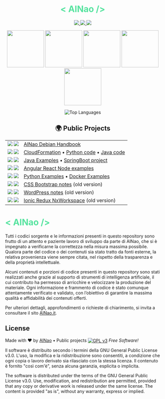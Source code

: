 <!--badge see https://simpleicons.org/?q=GPL -->
<!-- see list badge in https://github.com/simple-icons/simple-icons/blob/master/slugs.md -->

<!-- PROFILO -->
<h1 align="center">  
  <!--<img src="https://user-images.githubusercontent.com/18350557/176309783-0785949b-9127-417c-8b55-ab5a4333674e.gif" width="30" alt="Ciao!" /> -->
    <span style="color:#56E39F;">&lt; AlNao /&gt;</span>
  <!--<img src="https://user-images.githubusercontent.com/18350557/176309783-0785949b-9127-417c-8b55-ab5a4333674e.gif" width="30" alt="Ciao!" /> -->
</h1>
<p align="center">
  <a href="https://www.credly.com/users/alberto-nao/badges" target="_blank">
    <img src="https://img.shields.io/badge/Certified-AWS-%23FF9900?style=for-the-badge&logo=AmazonAWS&logoColor=white" />
    <img src="https://img.shields.io/badge/Credly-005850?style=for-the-badge&logo=credly&logoColor=white" />
  </a>
  <a href="https://www.linkedin.com/in/alberto-nao-31818a83/" target="_blank">
    <img src="https://img.shields.io/badge/LinkedIn-blue?style=for-the-badge&logo=Linkedin&logoColor=white" />
  </a>
</p>

<!-- BADGES -->
<p align="center">
  <img src="https://images.credly.com/size/340x340/images/0e284c3f-5164-4b21-8660-0d84737941bc/image.png" height="120"/>
  <img src="https://images.credly.com/size/340x340/images/519a6dba-f145-4c1a-85a2-1d173d6898d9/image.png" height="120"/>
  <img src="https://images.credly.com/size/340x340/images/b9feab85-1a43-4f6c-99a5-631b88d5461b/image.png" height="120"/>
  <img src="https://images.credly.com/size/340x340/images/e07c6cc4-b737-4d7e-8ce8-66b6b7a60367/image.png" height="120"/>
  <img src="https://images.credly.com/size/340x340/images/00634f82-b07f-4bbd-a6bb-53de397fc3a6/image.png" height="120"/>
</p>

<!-- STATS -->
<p align="center">
  <img alt="Top Languages" src="https://github-readme-stats.vercel.app/api/top-langs?username=alnao&show_icons=true&locale=it&theme=donut&layout=compact" />
</p>

<!-- PROGETTI -->
<h2 align="center">🌍 Public Projects</h2>
<table align="center">
  <tr>
    <td align="center">
      <img src="https://img.shields.io/badge/Linux-BBCCEE?style=for-the-badge&logo=Linux&logoColor=black" />
      <img src="https://img.shields.io/badge/Debian-A81D33?style=for-the-badge&logo=Debian&logoColor=white" />
    </td>
    <td><a href="https://github.com/alnao/alnao/blob/main/DEBIAN.md">AlNao Debian Handbook</a></td>
  </tr>
  <tr>
    <td align="center">
      <img src="https://img.shields.io/badge/AWS-%23FF9900?style=for-the-badge&logo=AmazonAWS&logoColor=white" />
      <img src="https://img.shields.io/badge/kubernetes-326CE5?style=for-the-badge&logo=kubernetes&logoColor=white" />
    </td>
    <td><a href="https://github.com/alnao/AwsCloudFormationExamples">CloudFormation</a> &bull; <a href="https://github.com/alnao/PythonExamples/tree/master/AWS">Python code</a> &bull; <a href="https://github.com/alnao/JavaExamples/tree/master/AWS">Java code</a></td>
  </tr>
  <tr>
    <td align="center">
      <img src="https://img.shields.io/badge/Java-ED8B00?style=for-the-badge&logo=openjdk&logoColor=black" />
      <img src="https://img.shields.io/badge/SpringBoot-6DB33F?style=for-the-badge&logo=SpringBoot&logoColor=white" />
    </td>
    <td><a href="https://github.com/alnao/JavaExamples">Java Examples</a> &bull; <a href="https://github.com/alnao/JavaSpringBootExample">SpringBoot project</a></td>
  </tr>
  <tr>
    <td align="center">
      <img src="https://img.shields.io/badge/Angular-DD0031?style=for-the-badge&logo=angular&logoColor=white" />
      <img src="https://img.shields.io/badge/React-61DBFB?style=for-the-badge&logo=react&logoColor=white" />
    </td>
    <td><a href="https://github.com/alnao/AngularReactNodeExamples">Angular React Node examples</a></td>
  </tr>
  <tr>
    <td align="center">
      <img src="https://img.shields.io/badge/Python-3766AB?style=for-the-badge&logo=Python&logoColor=white" />
      <img src="https://img.shields.io/badge/Docker-2496ED?style=for-the-badge&logo=Docker&logoColor=white" />
    </td>
    <td>
      <a href="https://github.com/alnao/PythonExamples">Python Examples</a> &bull; 
      <a href="https://github.com/alnao/PythonExamples/tree/master/Docker">Docker Examples</a>  
    </td>
  </tr>
  <tr>
    <td align="center">
      <img src="https://img.shields.io/badge/CSS3-1572B6?style=for-the-badge&logo=css&logoColor=white" />
      <img src="https://img.shields.io/badge/Bootstrap-7952B3?style=for-the-badge&logo=bootstrap&logoColor=white" />
    </td>
    <td><a href="https://github.com/alnao/alnao/blob/main/CssBootstrap.md">CSS Bootstrap notes</a> (old version)</td>
  </tr>
  <tr>
    <td align="center">
      <img src="https://img.shields.io/badge/WordPress-21759B?style=for-the-badge&logo=wordpress&logoColor=white" />
      <img src="https://img.shields.io/badge/Php-777BB4?style=for-the-badge&logo=php&logoColor=white" />
    </td>
    <td><a href="https://github.com/alnao/alnao/blob/main/Wordpress.md">WordPress notes</a> (old version)</td>
  </tr>
  <tr>
    <td align="center">
      <img src="https://img.shields.io/badge/Ionic-3880FF?style=for-the-badge&logo=ionic&logoColor=white" />
      <img src="https://img.shields.io/badge/Redux-764abc?style=for-the-badge&logo=redux&logoColor=white" />
    </td>
    <td><a href="https://github.com/alnao/IonicReduxNxWorkspaceExample">Ionic Redux NxWorkspace</a> (old version)</td>
  </tr>
</table>


# <span style="color:#56E39F;">&lt; AlNao /&gt;</span>
Tutti i codici sorgente e le informazioni presenti in questo repository sono frutto di un attento e paziente lavoro di sviluppo da parte di AlNao, che si è impegnato a verificarne la correttezza nella misura massima possibile. Qualora parte del codice o dei contenuti sia stato tratto da fonti esterne, la relativa provenienza viene sempre citata, nel rispetto della trasparenza e della proprietà intellettuale. 


Alcuni contenuti e porzioni di codice presenti in questo repository sono stati realizzati anche grazie al supporto di strumenti di intelligenza artificiale, il cui contributo ha permesso di arricchire e velocizzare la produzione del materiale. Ogni informazione e frammento di codice è stato comunque attentamente verificato e validato, con l’obiettivo di garantire la massima qualità e affidabilità dei contenuti offerti. 


Per ulteriori dettagli, approfondimenti o richieste di chiarimento, si invita a consultare il sito [AlNao.it](https://www.alnao.it/).


## License
Made with ❤️ by <a href="https://www.alnao.it">AlNao</a>
&bull; 
Public projects 
<a href="https://www.gnu.org/licenses/gpl-3.0"  valign="middle"> <img src="https://img.shields.io/badge/License-GPL%20v3-blue?style=plastic" alt="GPL v3" valign="middle" /></a>
*Free Software!*


Il software è distribuito secondo i termini della GNU General Public License v3.0. L'uso, la modifica e la ridistribuzione sono consentiti, a condizione che ogni copia o lavoro derivato sia rilasciato con la stessa licenza. Il contenuto è fornito "così com'è", senza alcuna garanzia, esplicita o implicita.


The software is distributed under the terms of the GNU General Public License v3.0. Use, modification, and redistribution are permitted, provided that any copy or derivative work is released under the same license. The content is provided "as is", without any warranty, express or implied.






<!--old version 
<p align="center">
 <a href="https://www.credly.com/users/alberto-nao/badges" target="_blank" rel="nofollow">
  <img decoding="async" src="https://img.shields.io/badge/Certified-%23FF9900?style=plastic&logo=AmazonAWS&logoColor=white" style="height:35px;" />
  <img src="https://img.shields.io/badge/-Credly-005850?style=plastic&logo=credly&logoColor=white" style="height:35px;" />
 </a>
      <a href="https://www.linkedin.com/in/alberto-nao-31818a83/" rel="nofollow" target="_blank">
        <img src="https://img.shields.io/badge/-LinkedIn-blue?style=plastic&logo=Linkedin&logoColor=white"  style="height:35px;"  />
      </a>
</p>
<p align="center">
  <a href="https://www.credly.com/users/alberto-nao/badges" target="_blank" rel="nofollow" style="display:inline;margin-left:15px;text-decoration: none !important;">
      <img src="https://images.credly.com/size/340x340/images/0e284c3f-5164-4b21-8660-0d84737941bc/image.png"  style="height:150px;"/>
      <img src="https://images.credly.com/size/340x340/images/519a6dba-f145-4c1a-85a2-1d173d6898d9/image.png"  style="height:150px;"/>
      <img src="https://images.credly.com/size/340x340/images/b9feab85-1a43-4f6c-99a5-631b88d5461b/image.png"  style="height:150px;"/>
      <img src="https://images.credly.com/size/340x340/images/e07c6cc4-b737-4d7e-8ce8-66b6b7a60367/image.png" style="height:150px;"/>
      <img src="https://images.credly.com/size/340x340/images/00634f82-b07f-4bbd-a6bb-53de397fc3a6/image.png" style="height:150px;"/>
      
  </a>
</p>
<hr />
<p align="center"  valign="middle">

<img align="right" alt="top-langauges" src="https://github-readme-stats.vercel.app/api/top-langs?username=alnao&show_icons=true&locale=it&theme=donut&layout=compact" />

- <img src="https://img.shields.io/badge/AWS-%23FF9900?style=plastic&logo=AmazonAWS&logoColor=white" style="height:22px;"  valign="middle" /> [CloudFormation](https://github.com/alnao/AwsCloudFormationExamples) & [Python code](https://github.com/alnao/PythonExamples/tree/master/AWS) & [Java code](https://github.com/alnao/JavaExamples/tree/master/AWS) 

- <img src="https://img.shields.io/badge/Linux-BBCCEE?style=plastic&logo=Linux&logoColor=black" style="height:22px;"  valign="middle" /> <img src="https://img.shields.io/badge/Debian-A81D33?style=plastic&logo=Debian&logoColor=white" style="height:22px;"  valign="middle" /> [Debian Handbook](https://github.com/alnao/alnao/blob/main/DEBIAN.md)

- <img src="https://img.shields.io/badge/Java-ED8B00?style=plastic&logo=openjdk&logoColor=black"  style="height:22px;"   valign="middle" /> <img src="https://img.shields.io/badge/SpringBoot-6DB33F?style=plastic&logo=SpringBoot&logoColor=white"  style="height:22px;"   valign="middle"/>  [Java Examples](https://github.com/alnao/JavaExamples) & [SpringBoot](https://github.com/alnao/JavaSpringBootExample)

- <img src="https://img.shields.io/badge/Angular-DD0031?style=plastic&logo=angular&logoColor=angular"  style="height:22px;"  valign="middle" /> <img src="https://img.shields.io/badge/React-61DBFB?style=plastic&logo=react&logoColor=white"  style="height:22px;"  valign="middle"  /> [Angular React Node examples](https://github.com/alnao/AngularReactNodeExamples)

- <img src="https://img.shields.io/badge/Ionic-3880FF?style=plastic&logo=ionic&logoColor=white"  style="height:22px;"  valign="middle"/> <img src="https://img.shields.io/badge/Redux-764abc?style=plastic&logo=redux&logoColor=white" style="height:22px;"  valign="middle" /> [Ionic Redux NxWorkspace](https://github.com/alnao/IonicReduxNxWorkspaceExample)

- <img src="https://img.shields.io/badge/Python-3766AB?style=plastic&logo=Python&logoColor=white" style="height:22px;" valign="middle" /> [Python Examples](https://github.com/alnao/PythonExamples) 

- <img src="https://img.shields.io/badge/CSS3-1572B6?style=plastic&logo=css&logoColor=white" style="height:22px;" valign="middle" /> <img src="https://img.shields.io/badge/Bootstrap-7952B3?style=plastic&logo=bootstrap&logoColor=white" style="height:22px;" valign="middle" /> [CSS Bootstrap](https://github.com/alnao/alnao/blob/main/CssBootstrap.md)

- <img src="https://img.shields.io/badge/WordPress-21759B?style=plastic&logo=wordpress&logoColor=white" style="height:22px;" valign="middle" /> [WordPress](https://github.com/alnao/alnao/blob/main/Wordpress.md)


Public projects 
<a href="https://www.gnu.org/licenses/gpl-3.0"  valign="middle"> <img src="https://img.shields.io/badge/License-GPL%20v3-blue?style=plastic" alt="GPL v3" valign="middle" /></a>
*Free Software!*

</p>
-->

